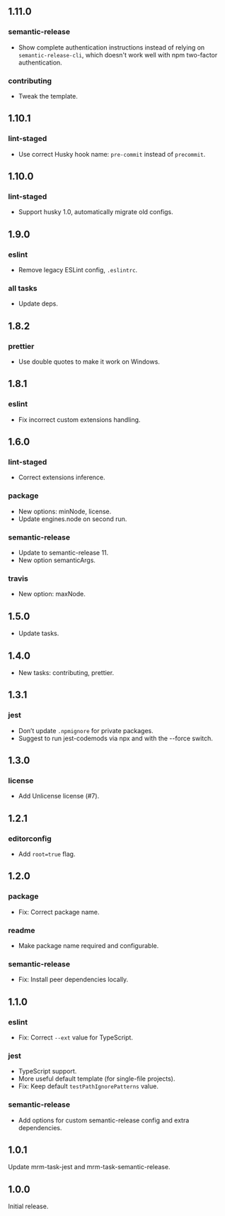 ## 1.11.0

### semantic-release

- Show complete authentication instructions instead of relying on `semantic-release-cli`, which doesn't work well with npm two-factor authentication.

### contributing

- Tweak the template.

## 1.10.1

### lint-staged

- Use correct Husky hook name: `pre-commit` instead of `precommit`.

## 1.10.0

### lint-staged

- Support husky 1.0, automatically migrate old configs.

## 1.9.0

### eslint

- Remove legacy ESLint config, `.eslintrc`.

### all tasks

- Update deps.

## 1.8.2

### prettier

- Use double quotes to make it work on Windows.

## 1.8.1

### eslint

- Fix incorrect custom extensions handling.

## 1.6.0

### lint-staged

- Correct extensions inference.

### package

- New options: minNode, license.
- Update engines.node on second run.

### semantic-release

- Update to semantic-release 11.
- New option semanticArgs.

### travis

- New option: maxNode.

## 1.5.0

- Update tasks.

## 1.4.0

- New tasks: contributing, prettier.

## 1.3.1

### jest

- Don’t update `.npmignore` for private packages.
- Suggest to run jest-codemods via npx and with the --force switch.

## 1.3.0

### license

- Add Unlicense license (#7).

## 1.2.1

### editorconfig

- Add `root=true` flag.

## 1.2.0

### package

- Fix: Correct package name.

### readme

- Make package name required and configurable.

### semantic-release

- Fix: Install peer dependencies locally.

## 1.1.0

### eslint

- Fix: Correct `--ext` value for TypeScript.

### jest

- TypeScript support.
- More useful default template (for single-file projects).
- Fix: Keep default `testPathIgnorePatterns` value.

### semantic-release

- Add options for custom semantic-release config and extra dependencies.

## 1.0.1

Update mrm-task-jest and mrm-task-semantic-release.

## 1.0.0

Initial release.
